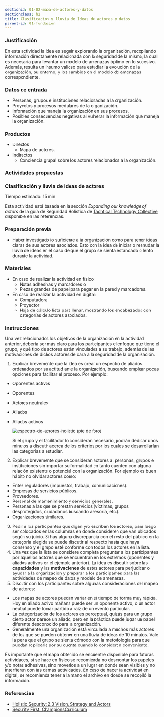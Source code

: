 ```yaml
---
sectionid: 01-02-mapa-de-actores-y-datos
sectionclass: h2
title: Clasificacion y lluvia de Ideas de actores y datos
parent-id: 01-fundacion
---
```

### Justificación
En esta actividad la idea es seguir explorando la organización, recopilando información directamente relacionada con la seguridad de la misma, la cual es necesaria para levantar un modelo de amenazas óptimo en lo sucesivo. Además, resulta un insumo valioso para estudiar la evolución de la organización, su entorno, y los cambios en el modelo de amenazas correspondiente.

### Datos de entrada
* Personas, grupos e instituciones relacionadas a la organización.
* Proyectos y procesos medulares de la organización.
* Información que maneja la organización en sus procesos.
* Posibles consecuencias negativas al vulnerar la información que maneja la organización.

### Productos
* Directos
  * Mapa de actores.
* Indirectos
  * Conciencia grupal sobre los actores relacionados a la organización.

### Actividades propuestas

### Clasificación y lluvia de ideas de actores
Tiempo estimado: 15 min

Esta actividad está basada en la sección *Expanding our knowledge of actors* de la guía de Seguridad Holística de [Tachtical Technology Collective](https://tacticaltech.org/) disponible en las referencias.

### Preparación previa
* Haber investigado lo suficiente a la organización como para tener ideas claras de  sus actores asociados. Esto con la idea de iniciar o reanudar la lluvia de ideas en el caso de que el grupo se sienta estancado o lento durante la actividad.

### Materiales
* En caso de realizar la actividad en físico:
  * Notas adhesivas y marcadores o
  * Piezas grandes de papel para pegar en la pared y marcadores.
* En caso de realizar la actividad en digital:
  * Computadora
  * Proyector
  * Hoja de cálculo lista para llenar, mostrando los encabezados con categorías de actores asociados.

### Instrucciones
Una vez relacionados los objetivos de la organización en la actividad anterior, debería ser más claro para los participantes el enfoque que tiene el grupo, y qué tipo de actores están vinculados a su trabajo, además de las motivaciones de dichos actores de cara a la seguridad de la organización.

1. Explicar brevemente que la idea es crear un espectro de aliados ordenados por su actitud ante la organización, buscando emplear pocas opciones para facilitar el proceso. Por ejemplo:
  * Oponentes activos
  * Oponentes
  * Actores neutrales
  * Aliados
  * Aliados activos

    ![espectro-de-actores-holistic](https://holistic-security.tacticaltech.org/ckeditor_assets/pictures/24/content_spectrumallies.png)
    (pie de foto)

    Si el grupo y el facilitador lo consideran necesario, podrán dedicar unos minutos a discutir acerca de los criterios por los cuales se desarrollarían las categorías a estudiar.
2. Explicar brevemente que se consideran actores a: personas, grupos e instituciones sin importar su formalidad en tanto cuenten con alguna relación existente o potencial con la organización. Por ejemplo es buen hábito no olvidar actores como:
  * Entes reguladores (impuestos, trabajo, comunicaciones).
  * Empresas de servicios públicos.
  * Proveedores.
  * Personal de mantenimiento y servicios generales.
  * Personas a las que se prestan servicios (víctimas, grupos desprotegidos, ciudadanos buscando asesoría, etc.).
  * Organizaciones similares.
3. Pedir a los participantes que digan y/o escriban los actores, para luego ser colocados en las columnas en donde consideren que van ubicados según su juicio. Si hay alguna discrepancia con el resto del público en la categoría elegida se puede discutir al respecto hasta que haya consenso y el grupo esté conforme con todos los actores en la lista.
4. Una vez que la lista se considere completa preguntar a los participantes por aquellos actores que se encuentran en los extremos (oponentes y aliados activos en el ejemplo anterior). La idea es discutir sobre las **capacidades** y las **motivaciones** de estos actores para perjudicar o ayudar a la organizacion y preparar a los participantes para las actividades de mapeo de datos y modelo de amenazas.
5. Discutir con los participantes sobre algunas consideraciones del mapeo de actores:
  * Los mapas de actores pueden variar en el tiempo de forma muy rápida. Hoy un aliado activo mañana puede ser un oponente activo, o un actor neutral puede tomar partido a raíz de un evento particular.
  * La categorización de los actores es perceptual, quizás para un grupo cierto actor parece un aliado, pero en la práctica puede jugar un papel diferente desconocido para la organización.
  * Generalmente una organización está vinculada a muchos más actores de los que se pueden obtener en una lluvia de ideas de 10 minutos. Vale la pena que el grupo se sienta cómodo con la metodología para que puedan replicarla por su cuenta cuando lo consideren conveniente.

Es importante que el mapa obtenido se encuentre disponible para futuras actividades, si se hace en físico se recomienda no desmontar los papeles y/o notas adhesivas, sino moverlos a un lugar en donde sean visibles y no interfieran con las demás actividades. En caso de hacer la actividad en digital, se recomienda tener a la mano el archivo en donde se recopiló la información.

### Referencias
* [Holistic Security: 2.3 Vision, Strategy and Actors](https://holistic-security.tacticaltech.org/chapters/explore/2-3-vision-strategy-and-actors)
* [Security First: ChampionsCurriculum](https://github.com/securityfirst/championscurriculum/blob/master/communications.md)
